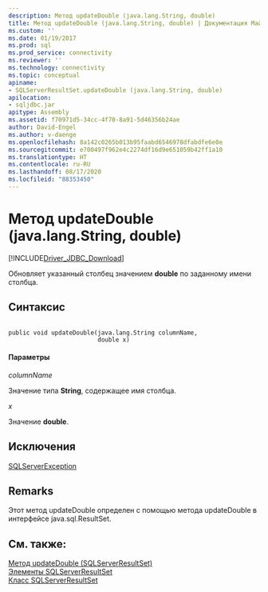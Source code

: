 ```yaml
---
description: Метод updateDouble (java.lang.String, double)
title: Метод updateDouble (java.lang.String, double) | Документация Майкрософт
ms.custom: ''
ms.date: 01/19/2017
ms.prod: sql
ms.prod_service: connectivity
ms.reviewer: ''
ms.technology: connectivity
ms.topic: conceptual
apiname:
- SQLServerResultSet.updateDouble (java.lang.String, double)
apilocation:
- sqljdbc.jar
apitype: Assembly
ms.assetid: f70971d5-34cc-4f70-8a91-5d46356b24ae
author: David-Engel
ms.author: v-daenge
ms.openlocfilehash: 8a142c0265b013b95faabd6546978dfabdfe6e0e
ms.sourcegitcommit: e700497f962e4c2274df16d9e651059b42ff1a10
ms.translationtype: HT
ms.contentlocale: ru-RU
ms.lasthandoff: 08/17/2020
ms.locfileid: "88353450"
---
```

# <a name="updatedouble-method-javalangstring-double"></a>Метод updateDouble (java.lang.String, double)
[!INCLUDE[Driver_JDBC_Download](../../../includes/driver_jdbc_download.md)]

  Обновляет указанный столбец значением **double** по заданному имени столбца.  
  
## <a name="syntax"></a>Синтаксис  
  
```  
  
public void updateDouble(java.lang.String columnName,  
                         double x)  
```  
  
#### <a name="parameters"></a>Параметры  
 *columnName*  
  
 Значение типа **String**, содержащее имя столбца.  
  
 *x*  
  
 Значение **double**.  
  
## <a name="exceptions"></a>Исключения  
 [SQLServerException](../../../connect/jdbc/reference/sqlserverexception-class.md)  
  
## <a name="remarks"></a>Remarks  
 Этот метод updateDouble определен с помощью метода updateDouble в интерфейсе java.sql.ResultSet.  
  
## <a name="see-also"></a>См. также:  
 [Метод updateDouble &#40;SQLServerResultSet&#41;](../../../connect/jdbc/reference/updatedouble-method-sqlserverresultset.md)   
 [Элементы SQLServerResultSet](../../../connect/jdbc/reference/sqlserverresultset-members.md)   
 [Класс SQLServerResultSet](../../../connect/jdbc/reference/sqlserverresultset-class.md)  
  
  
